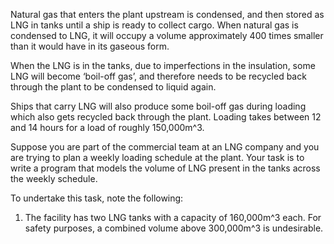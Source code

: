 Natural gas that enters the plant upstream is condensed, and then stored as LNG in tanks until a ship is ready to collect cargo. When natural gas is condensed to LNG, it will occupy a volume approximately 400 times smaller than it would have in its gaseous form. 

When the LNG is in the tanks, due to imperfections in the insulation, some LNG will become ‘boil-off gas’, and therefore needs to be recycled back through the plant to be condensed to liquid again.

Ships that carry LNG will also produce some boil-off gas during loading which also gets recycled back through the plant. Loading takes between 12 and 14 hours for a load of roughly 150,000m^3. 

Suppose you are part of the commercial team at an LNG company and you are trying to plan a weekly loading schedule at the plant. Your task is to write a program that models the volume of LNG present in the tanks across the weekly schedule. 

To undertake this task, note the following:
1. The facility has two LNG tanks with a capacity of 160,000m^3 each. For safety purposes, a combined volume above 300,000m^3 is undesirable. 

